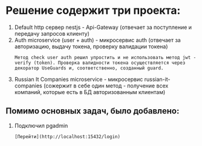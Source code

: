 # Решение содержит три проекта:
1. Default http сервер nestjs - Api-Gateway (отвечает за поступление и передачу запросов клиенту)
2. Auth microservice (user + auth) - микросервис auth (отвечает за авторизацию, выдачу токена, проверку валидации токена)
   ```
   Метод check user auth решил упростить и не использовать метод jwt - verify (token). Проверка валидности токена осуществляется через декоратор UseGuards и, соответственно, созданный guard.
   ```
3. Russian It Companies microservice - микросервис russian-it-companies (сожержит в себе один метод - получение всех компаний, которые есть в БД авторизованным клиентам)

## Помимо основных задач, было добавлено:
1. Подключил pgadmin
   ```
   [Перейти](http://localhost:15432/login)
   ```
